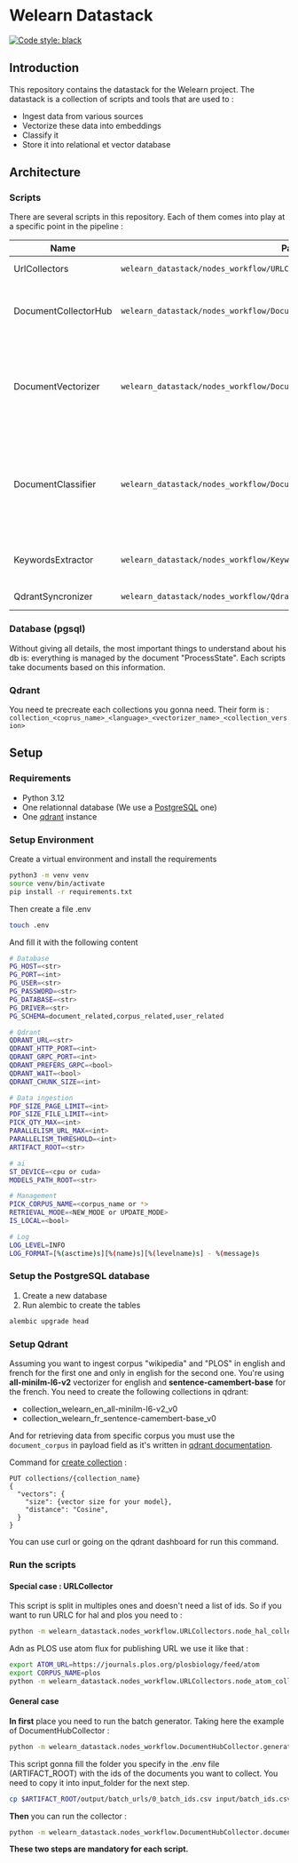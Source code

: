 # Welearn Datastack

[![Code style: black](https://img.shields.io/badge/code%20style-black-000000.svg)](https://github.com/psf/black)
## Introduction
This repository contains the datastack for the Welearn project. 
The datastack is a collection of scripts and tools that are used to :
- Ingest data from various sources
- Vectorize these data into embeddings
- Classify it
- Store it into relational et vector database

## Architecture
### Scripts
There are several scripts in this repository. Each of them comes into play at a specific point in the pipeline :

| Name                 | Path                                                                          | Description                                                                                  |
|----------------------|-------------------------------------------------------------------------------|----------------------------------------------------------------------------------------------|
| UrlCollectors       | `welearn_datastack/nodes_workflow/URLCollectors/*.py`                         | Collects URLs                                                                                |
| DocumentCollectorHub | `welearn_datastack/nodes_workflow/DocumentHubCollector/document_collector.py` | Collects documents via API, scraping or local files                                          |
| DocumentVectorizer   | `welearn_datastack/nodes_workflow/DocumentVectorizer/document_vectorizer.py`  | Cuts documents into slice and converts each one into embeddings                              |
| DocumentClassifier   | `welearn_datastack/nodes_workflow/DocumentClassifier/document_classifier.py`  | Classify the slices according to whether or not they mention the SDGs, and if so which ones. |
| KeywordsExtractor    | `welearn_datastack/nodes_workflow/KeywordsExtractor/keywords_extractor.py`    | Extract keywords from descriptions                                                                                             |
| QdrantSyncronizer    | `welearn_datastack/nodes_workflow/QdrantSyncronizer/qdrant_syncronizer.py`    | Sync with qdrant                                                                                             |

### Database (pgsql)
Without giving all details, the most important things to understand about his db is: everything is managed by the document "ProcessState".
Each scripts take documents based on this information. 

### Qdrant
You need te precreate each collections you gonna need. Their form is :
`collection_<coprus_name>_<language>_<vectorizer_name>_<collection_version>`

## Setup
### Requirements
- Python 3.12
- One relationnal database (We use a [PostgreSQL](https://www.postgresql.org/) one)
- One [qdrant](https://qdrant.tech/) instance

### Setup Environment
Create a virtual environment and install the requirements
```bash
python3 -m venv venv
source venv/bin/activate
pip install -r requirements.txt
```

Then create a file .env
```bash
touch .env
```

And fill it with the following content
```bash
# Database
PG_HOST=<str>
PG_PORT=<int>
PG_USER=<str>
PG_PASSWORD=<str>
PG_DATABASE=<str>
PG_DRIVER=<str>
PG_SCHEMA=document_related,corpus_related,user_related

# Qdrant
QDRANT_URL=<str>
QDRANT_HTTP_PORT=<int>
QDRANT_GRPC_PORT=<int>
QDRANT_PREFERS_GRPC=<bool>
QDRANT_WAIT=<bool>
QDRANT_CHUNK_SIZE=<int>

# Data ingestion
PDF_SIZE_PAGE_LIMIT=<int>
PDF_SIZE_FILE_LIMIT=<int>
PICK_QTY_MAX=<int>
PARALLELISM_URL_MAX=<int>
PARALLELISM_THRESHOLD=<int>
ARTIFACT_ROOT=<str>

# ai
ST_DEVICE=<cpu or cuda>
MODELS_PATH_ROOT=<str>

# Management
PICK_CORPUS_NAME=<corpus_name or *>
RETRIEVAL_MODE=<NEW_MODE or UPDATE_MODE>
IS_LOCAL=<bool>

# Log
LOG_LEVEL=INFO
LOG_FORMAT=[%(asctime)s][%(name)s][%(levelname)s] - %(message)s
```

### Setup the PostgreSQL database
1. Create a new database
2. Run alembic to create the tables
```bash
alembic upgrade head
```

### Setup Qdrant
Assuming you want to ingest corpus "wikipedia" and "PLOS" in english and french for the first one and only in english for the second one.
You're using **all-minilm-l6-v2** vectorizer for english and **sentence-camembert-base** for the french.
You need to create the following collections in qdrant:
- collection_welearn_en_all-minilm-l6-v2_v0
- collection_welearn_fr_sentence-camembert-base_v0

And for retrieving data from specific corpus you must use the `document_corpus` in payload field as it's written in [qdrant documentation](https://qdrant.tech/documentation/guides/multiple-partitions/).

Command for [create collection](https://qdrant.tech/documentation/concepts/collections/#create-a-collection) :
```
PUT collections/{collection_name}
{
  "vectors": {
    "size": {vector size for your model},
    "distance": "Cosine",
  }
}
```
You can use curl or going on the qdrant dashboard for run this command.

### Run the scripts
#### Special case : URLCollector
This script is split in multiples ones and doesn't need a list of ids.
So if you want to run URLC for hal and plos you need to :
```bash
python -m welearn_datastack.nodes_workflow.URLCollectors.node_hal_collect
```

Adn as PLOS use atom flux for publishing URL we use it like that :
```bash
export ATOM_URL=https://journals.plos.org/plosbiology/feed/atom
export CORPUS_NAME=plos
python -m welearn_datastack.nodes_workflow.URLCollectors.node_atom_collect
```

#### General case
**In first** place you need to run the batch generator. Taking here the example of DocumentHubCollector :
```bash
python -m welearn_datastack.nodes_workflow.DocumentHubCollector.generate_to_collect_batch
```
This script gonna fill the folder you specify in the .env file (ARTIFACT_ROOT) with the ids of the documents you want to collect. You need to copy it into input_folder for the next step.
```bash
cp $ARTIFACT_ROOT/output/batch_urls/0_batch_ids.csv input/batch_ids.csv
```

**Then** you can run the collector :
```bash
python -m welearn_datastack.nodes_workflow.DocumentHubCollector.document_collector
```

**These two steps are mandatory for each script.**
